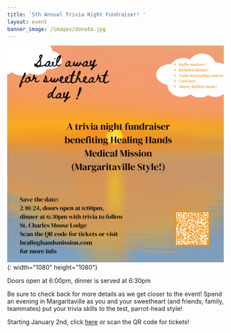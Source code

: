 ```yaml
---
title: '5th Annual Trivia Night Fundraiser! '
layout: event
banner_image: /images/donate.jpg
---
```

​​​​​​![](/uploads/insta-post-1.png){: width="1080" height="1080"}

Doors open at 6:00pm, dinner is served at 6:30pm

Be sure to check back for more details as we get closer to the event! Spend an evening in Margaritaville as you and your sweetheart (and friends, family, teammates) put your trivia skills to the test, parrot-head style!

Starting January 2nd, click [here](https://www.eventbrite.com/e/healing-hands-medical-mission-5th-annual-trivia-night-tickets-776270494947)&nbsp;or scan the QR code for tickets!